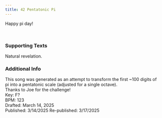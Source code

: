 ```yaml
---
title: 42 Pentatonic Pi
---
```


Happy pi day!

<br /> 

### Supporting Texts ###

Natural revelation.



### Additional Info

This song was generated as an attempt to transform the first ~100 digits of pi into a pentatonic scale (adjusted for a single octave). \
Thanks to Joe for the challenge! \
Key: F? \
BPM: 123 \
Drafted: March 14, 2025 \
Published: 3/14/2025
Re-published: 3/17/2025
